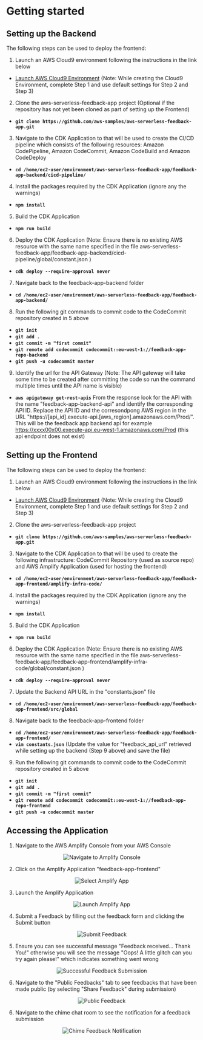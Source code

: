 # Getting started

## Setting up the Backend

The following steps can be used to deploy the frontend:

1. Launch an AWS Cloud9 environment following the instructions in the link below

- [Launch AWS Cloud9 Environment](https://docs.aws.amazon.com/cloud9/latest/user-guide/create-environment-main.html) (Note: While creating the Cloud9 Environment, complete Step 1 and use default settings for Step 2 and Step 3)

2. Clone the aws-serverless-feedback-app project (Optional if the repository has not yet been cloned as part of setting up the Frontend)

- **`git clone https://github.com/aws-samples/aws-serverless-feedback-app.git`**

3. Navigate to the CDK Application to that will be used to create the CI/CD pipeline which consists of the following resources: Amazon CodePipeline, Amazon CodeCommit, Amazon CodeBuild and Amazon CodeDeploy

- **`cd /home/ec2-user/environment/aws-serverless-feedback-app/feedback-app-backend/cicd-pipeline/`**

4. Install the packages required by the CDK Application (ignore any the warnings)

- **`npm install`**

5. Build the CDK Application

- **`npm run build`**

6. Deploy the CDK Application (Note: Ensure there is no existing AWS resource with the same name specified in the file aws-serverless-feedback-app/feedback-app-backend/cicd-pipeline/global/constant.json )

- **`cdk deploy --require-approval never`**

7. Navigate back to the feedback-app-backend folder

- **`cd /home/ec2-user/environment/aws-serverless-feedback-app/feedback-app-backend/`**

8. Run the following git commands to commit code to the CodeCommit repository created in 5 above

- **`git init`**
- **`git add .`**
- **`git commit -m "first commit"`**
- **`git remote add codecommit codecommit::eu-west-1://feedback-app-repo-backend`**
- **`git push -u codecommit master`**

9. Identify the url for the API Gateway (Note: The API gateway will take some time to be created after committing the code so run the command multiple times until the API name is visible)

- **`aws apigateway get-rest-apis`**
  From the response look for the API with the name "feedback-app-backend-api" and identify the corresponding API ID. Replace the API ID and the corresondpong AWS region in the URL "https://[api_id].execute-api.[aws_region].amazonaws.com/Prod/". This will be the feedback app backend api for example https://xxxx00x00.execute-api.eu-west-1.amazonaws.com/Prod (this api endpoint does not exist)

## Setting up the Frontend

The following steps can be used to deploy the frontend:

1. Launch an AWS Cloud9 environment following the instructions in the link below

- [Launch AWS Cloud9 Environment](https://docs.aws.amazon.com/cloud9/latest/user-guide/create-environment-main.html) (Note: While creating the Cloud9 Environment, complete Step 1 and use default settings for Step 2 and Step 3)

2. Clone the aws-serverless-feedback-app project

- **`git clone https://github.com/aws-samples/aws-serverless-feedback-app.git`**

3. Navigate to the CDK Application to that will be used to create the following infrastructure: CodeCommit Repository (used as source repo) and AWS Amplify Application (used for hosting the frontend)

- **`cd /home/ec2-user/environment/aws-serverless-feedback-app/feedback-app-frontend/amplify-infra-code/`**

4. Install the packages required by the CDK Application (ignore any the warnings)

- **`npm install`**

5. Build the CDK Application

- **`npm run build`**

6. Deploy the CDK Application (Note: Ensure there is no existing AWS resource with the same name specified in the file aws-serverless-feedback-app/feedback-app-frontend/amplify-infra-code/global/constant.json )

- **`cdk deploy --require-approval never`**

7. Update the Backend API URL in the "constants.json" file

- **`cd /home/ec2-user/environment/aws-serverless-feedback-app/feedback-app-frontend/src/global`**

8. Navigate back to the feedback-app-frontend folder

- **`cd /home/ec2-user/environment/aws-serverless-feedback-app/feedback-app-frontend/`**
- **`vim constants.json`** (Update the value for "feedback_api_url" retrieved while setting up the backend (Step 9 above) and save the file)

9. Run the following git commands to commit code to the CodeCommit repository created in 5 above

- **`git init`**
- **`git add .`**
- **`git commit -m "first commit"`**
- **`git remote add codecommit codecommit::eu-west-1://feedback-app-repo-frontend`**
- **`git push -u codecommit master`**

## Accessing the Application

1. Navigate to the AWS Amplify Console from your AWS Console

<p align="center">
  <img src="images/navigate_amplify.png" alt="Navigate to Amplify Console"/>
</p>

2. Click on the Amplify Application "feedback-app-frontend"

<p align="center">
  <img src="images/select_feedback_app.png" alt="Select Amplify App"/>
</p>

3. Launch the Amplify Application

<p align="center">
  <img src="images/open_amplify_app.png" alt="Launch Amplify App"/>
</p>

4. Submit a Feedback by filling out the feedback form and clicking the Submit button

<p align="center">
  <img src="images/submit_feedback.png" alt="Submit Feedback"/>
</p>

5. Ensure you can see successful message "Feedback received... Thank You!" otherwise you will see the message "Oops! A little glitch can you try again please!" which indicates something went wrong

<p align="center">
  <img src="images/submitted_feedback.png" alt="Successful Feedback Submission"/>
</p>

6. Navigate to the "Public Feedbacks" tab to see feedbacks that have been made public (by selecting "Share Feedback" during submission)

<p align="center">
  <img src="images/public_feedbacks.png" alt="Public Feedback"/>
</p>

6. Navigate to the chime chat room to see the notification for a feedback submission

<p align="center">
  <img src="images/manager_chime_room.png" alt="Chime Feedback Notification"/>
</p>

